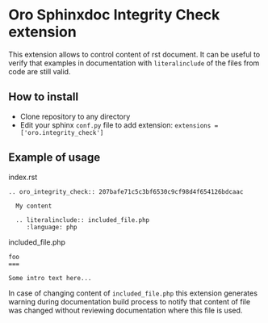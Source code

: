 Oro Sphinxdoc Integrity Check extension
=======================================

This extension allows to control content of rst document.
It can be useful to verify that examples in documentation with `literalinclude` of the files from code are still valid.

How to install
--------------
* Clone repository to any directory
* Edit your sphinx `conf.py` file to add extension: `extensions = ['oro.integrity_check']` 

Example of usage
----------------
index.rst
```
.. oro_integrity_check:: 207bafe71c5c3bf6530c9cf98d4f654126bdcaac

  My content

  .. literalinclude:: included_file.php
     :language: php
```

included_file.php
```
foo
===

Some intro text here...
```

In case of changing content of `included_file.php` this extension generates warning during documentation build process
to notify that content of file was changed without reviewing documentation where this file is used.
